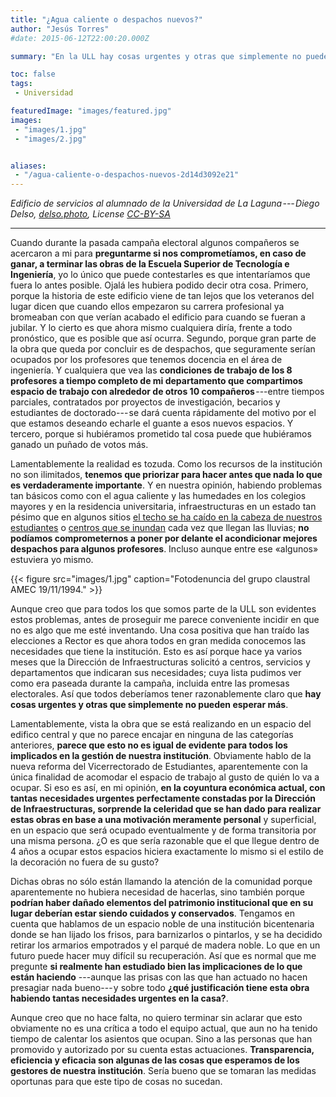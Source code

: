 ```yaml
---
title: "¿Agua caliente o despachos nuevos?"
author: "Jesús Torres"
#date: 2015-06-12T22:00:20.000Z

summary: "En la ULL hay cosas urgentes y otras que simplemente no pueden esperar más. Sin embargo parece que esto no es evidente para todos los implicados en la gestión de nuestra institución."

toc: false
tags:
 - Universidad

featuredImage: "images/featured.jpg" 
images:
 - "images/1.jpg" 
 - "images/2.jpg" 


aliases:
 - "/agua-caliente-o-despachos-nuevos-2d14d3092e21"
---
```

_Edificio de servicios al alumnado de la Universidad de La Laguna --- Diego Delso, [delso.photo](http://delso.photo/), License [CC-BY-SA](http://creativecommons.org/licenses/by-sa/4.0/legalcode)_
___

Cuando durante la pasada campaña electoral algunos compañeros se acercaron a mi para **preguntarme si nos comprometíamos, en caso de ganar, a terminar las obras de la Escuela Superior de Tecnología e Ingeniería**, yo lo único que puede contestarles es que intentaríamos que fuera lo antes posible.
Ojalá les hubiera podido decir otra cosa.
Primero, porque la historia de este edificio viene de tan lejos que los veteranos del lugar dicen que cuando ellos empezaron su carrera profesional ya bromeaban con que verían acabado el edificio para cuando se fueran a jubilar.
Y lo cierto es que ahora mismo cualquiera diría, frente a todo pronóstico, que es posible que así ocurra.
Segundo, porque gran parte de la obra que queda por concluir es de despachos, que seguramente serían ocupados por los profesores que tenemos docencia en el área de ingeniería.
Y cualquiera que vea las **condiciones de trabajo de los 8 profesores a tiempo completo de mi departamento que compartimos espacio de trabajo con alrededor de otros 10 compañeros** ---entre tiempos parciales, contratados por proyectos de investigación, becarios y estudiantes de doctorado--- se dará cuenta rápidamente del motivo por el que estamos deseando echarle el guante a esos nuevos espacios.
Y tercero, porque si hubiéramos prometido tal cosa puede que hubiéramos ganado un puñado de votos más.

Lamentablemente la realidad es tozuda.
Como los recursos de la institución no son ilimitados, **tenemos que priorizar para hacer antes que nada lo que es verdaderamente importante**.
Y en nuestra opinión, habiendo problemas tan básicos como con el agua caliente y las humedades en los colegios mayores y en la residencia universitaria, infraestructuras en un estado tan pésimo que en algunos sitios [el techo se ha caído en la cabeza de nuestros estudiantes](https://amec.wordpress.com/2013/12/04/el-mal-estado-de-la-facultad-de-medicina-de-la-ull-pone-en-peligro-a-los-estudiantes-nota-de-prensa-de-la-delegacion-de-alumnos-de-medicina/) o [centros que se inundan](https://amec.wordpress.com/2014/11/20/fotodenuncia-guajara-19112014/) cada vez que llegan las lluvias; **no podíamos comprometernos a poner por delante el acondicionar mejores despachos para algunos profesores**.
Incluso aunque entre ese «algunos» estuviera yo mismo.

{{< figure src="images/1.jpg" caption="Fotodenuncia del grupo claustral AMEC 19/11/1994." >}}

Aunque creo que para todos los que somos parte de la ULL son evidentes estos problemas, antes de proseguir me parece conveniente incidir en que no es algo que me esté inventando.
Una cosa positiva que han traído las elecciones a Rector es que ahora todos en gran medida conocemos las necesidades que tiene la institución.
Esto es así porque hace ya varios meses que la Dirección de Infraestructuras solicitó a centros, servicios y departamentos que indicaran sus necesidades; cuya lista pudimos ver como era paseada durante la campaña, incluida entre las promesas electorales.
Así que todos deberíamos tener razonablemente claro que **hay cosas urgentes y otras que simplemente no pueden esperar más**.

Lamentablemente, vista la obra que se está realizando en un espacio del edifico central y que no parece encajar en ninguna de las categorías anteriores, **parece que esto no es igual de evidente para todos los implicados en la gestión de nuestra institución**.
Obviamente hablo de la nueva reforma del Vicerrectorado de Estudiantes, aparentemente con la única finalidad de acomodar el espacio de trabajo al gusto de quién lo va a ocupar.
Si eso es así, en mi opinión, **en la coyuntura económica actual, con tantas necesidades urgentes perfectamente constadas por la Dirección de Infraestructuras, sorprende la celeridad que se han dado para realizar estas obras en base a una motivación meramente personal** y superficial, en un espacio que será ocupado eventualmente y de forma transitoria por una misma persona.
¿O es que sería razonable que el que llegue dentro de 4 años a ocupar estos espacios hiciera exactamente lo mismo si el estilo de la decoración no fuera de su gusto?

Dichas obras no sólo están llamando la atención de la comunidad porque aparentemente no hubiera necesidad de hacerlas, sino también porque **podrían haber dañado elementos del patrimonio institucional que en su lugar deberían estar siendo cuidados y conservados**.
Tengamos en cuenta que hablamos de un espacio noble de una institución bicentenaria donde se han lijado los frisos, para barnizarlos o pintarlos, y se ha decidido retirar los armarios empotrados y el parqué de madera noble.
Lo que en un futuro puede hacer muy difícil su recuperación.
Así que es normal que me pregunte **si realmente han estudiado bien las implicaciones de lo que están haciendo** ---aunque las prisas con las que han actuado no hacen presagiar nada bueno--- y sobre todo **¿qué justificación tiene esta obra habiendo tantas necesidades urgentes en la casa?**.

Aunque creo que no hace falta, no quiero terminar sin aclarar que esto obviamente no es una crítica a todo el equipo actual, que aun no ha tenido tiempo de calentar los asientos que ocupan.
Sino a las personas que han promovido y autorizado por su cuenta estas actuaciones.
**Transparencia, eficiencia y eficacia son algunas de las cosas que esperamos de los gestores de nuestra institución**.
Sería bueno que se tomaran las medidas oportunas para que este tipo de cosas no sucedan.
